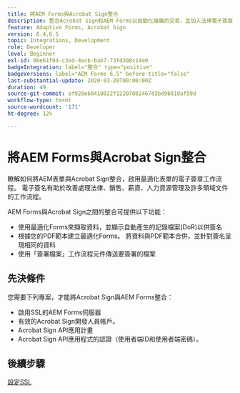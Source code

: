 ```yaml
---
title: 將AEM Forms與Acrobat Sign整合
description: 整合Acrobat Sign和AEM Forms以自動化複雜的交易，並加入法律電子簽章，作為順暢數位體驗的一部分。
feature: Adaptive Forms, Acrobat Sign
version: 6.4,6.5
topic: Integrations, Development
role: Developer
level: Beginner
exl-id: 0be61f04-c3ed-4ecb-bab7-73fd308c14e0
badgeIntegration: label="整合" type="positive"
badgeVersions: label="AEM Forms 6.5" before-title="false"
last-substantial-update: 2020-03-20T00:00:00Z
duration: 49
source-git-commit: af928e60410022f12207082467d3bd9b818af59d
workflow-type: tm+mt
source-wordcount: '171'
ht-degree: 12%

---
```


# 將AEM Forms與Acrobat Sign整合

瞭解如何將AEM表單與Acrobat Sign整合，啟用最適化表單的電子簽章工作流程。 電子簽名有助於改善處理法律、銷售、薪資、人力資源管理及許多領域文件的工作流程。

AEM Forms與Acrobat Sign之間的整合可提供以下功能：

* 使用最適化Forms來擷取資料，並顯示自動產生的記錄檔案(DoR)以供簽名
* 根據您的PDF範本建立最適化Forms。 將資料與PDF範本合併，並針對簽名呈現相同的資料
* 使用「簽署檔案」工作流程元件傳送要簽署的檔案

## 先決條件

您需要下列專案，才能將Acrobat Sign與AEM Forms整合：

* 啟用SSL的AEM Forms伺服器
* 有效的Acrobat Sign開發人員帳戶。
* Acrobat Sign API應用計畫
* Acrobat Sign API應用程式的認證（使用者端ID和使用者端密碼）。

## 後續步驟

[設定SSL](./set-up-ssl.md)
